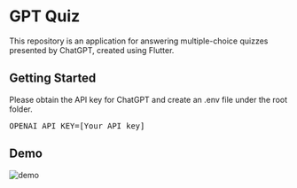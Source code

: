 # GPT Quiz
  

This repository is an application for answering multiple-choice quizzes presented by ChatGPT, created using Flutter.


## Getting Started

Please obtain the API key for ChatGPT and create an .env file under the root folder.
<pre>
OPENAI_API_KEY=[Your API key]
</pre>

## Demo
![demo](https://user-images.githubusercontent.com/2169475/231032193-f10fcebe-13ed-48fe-8913-49b6d198dfed.gif)
